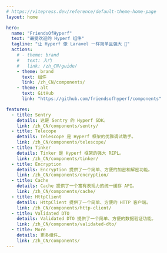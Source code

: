 ```yaml
---
# https://vitepress.dev/reference/default-theme-home-page
layout: home

hero:
  name: "FriendsOfHyperf"
  text: "最受欢迎的 Hyperf 组件"
  tagline: "让 Hyperf 像 Laravel 一样简单且强大 🚀"
  actions:
    # - theme: brand
    #   text: 入门
    #   link: /zh_CN/guide/
    - theme: brand
      text: 组件
      link: /zh_CN/components/
    - theme: alt
      text: GitHub
      link: "https://github.com/friendsofhyperf/components"

features:
  - title: Sentry
    details: 这是 Sentry 的 Hyperf SDK。
    link: /zh_CN/components/sentry/
  - title: Telecope
    details: Telescope 是 Hyperf 框架的优雅调试助手。
    link: /zh_CN/components/telescope/
  - title: Tinker
    details: Tinker 是 Hyperf 框架的强大 REPL。
    link: /zh_CN/components/tinker/
  - title: Encryption
    details: Encryption 提供了一个简单、方便的加密和解密功能。
    link: /zh_CN/components/encryption/
  - title: Cache
    details: Cache 提供了一个富有表现力的统一缓存 API。
    link: /zh_CN/components/cache/
  - title: HttpClient
    details: HttpClient 提供了一个简单、方便的 HTTP 客户端。
    link: /zh_CN/components/http-client/
  - title: Validated DTO
    details: Validated DTO 提供了一个简单、方便的数据验证功能。
    link: /zh_CN/components/validated-dto/
  - title: More
    details: 更多组件…
    link: /zh_CN/components/
---
```


